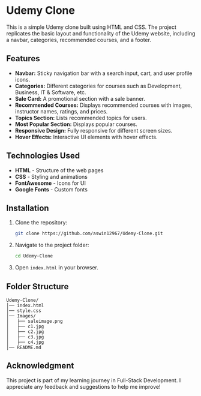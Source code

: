 # Udemy Clone

This is a simple Udemy clone built using HTML and CSS. The project replicates the basic layout and functionality of the Udemy website, including a navbar, categories, recommended courses, and a footer.

## Features

- **Navbar:** Sticky navigation bar with a search input, cart, and user profile icons.
- **Categories:** Different categories for courses such as Development, Business, IT & Software, etc.
- **Sale Card:** A promotional section with a sale banner.
- **Recommended Courses:** Displays recommended courses with images, instructor names, ratings, and prices.
- **Topics Section:** Lists recommended topics for users.
- **Most Popular Section:** Displays popular courses.
- **Responsive Design:** Fully responsive for different screen sizes.
- **Hover Effects:** Interactive UI elements with hover effects.

## Technologies Used

- **HTML** - Structure of the web pages
- **CSS** - Styling and animations
- **FontAwesome** - Icons for UI
- **Google Fonts** - Custom fonts

## Installation

1. Clone the repository:
   ```bash
   git clone https://github.com/aswin12967/Udemy-Clone.git
   ```
2. Navigate to the project folder:
   ```bash
   cd Udemy-Clone
   ```
3. Open `index.html` in your browser.

## Folder Structure
```
Udemy-Clone/
│── index.html
│── style.css
│── Images/
│   ├── saleimage.png
│   ├── c1.jpg
│   ├── c2.jpg
│   ├── c3.jpg
│   ├── c4.jpg
│── README.md
```

## Acknowledgment
This project is part of my learning journey in Full-Stack Development. I appreciate any feedback and suggestions to help me improve!

